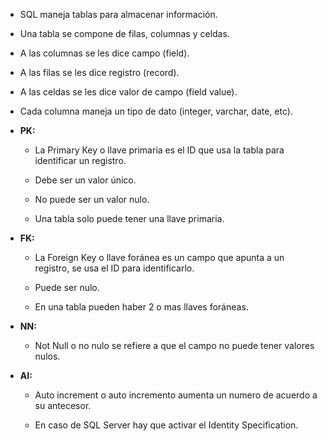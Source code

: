 - SQL maneja tablas para almacenar información.

- Una tabla se compone de filas, columnas y celdas.

- A las columnas se les dice campo (field).

- A las filas se les dice registro (record).

- A las celdas se les dice valor de campo (field value).

- Cada columna maneja un tipo de dato (integer, varchar, date, etc).

- **PK:**

  - La Primary Key o llave primaria es el ID que usa la tabla para identificar un registro.

  - Debe ser un valor único.

  - No puede ser un valor nulo.

  - Una tabla solo puede tener una llave primaria.

- **FK:**

  - La Foreign Key o llave foránea es un campo que apunta a un registro, se usa el ID para identificarlo.

  - Puede ser nulo.

  - En una tabla pueden haber 2 o mas llaves foráneas.

- **NN:**

  - Not Null o no nulo se refiere a que el campo no puede tener valores nulos.

- **AI:**

  - Auto increment o auto incremento aumenta un numero de acuerdo a su antecesor.

  - En caso de SQL Server hay que activar el Identity Specification.
